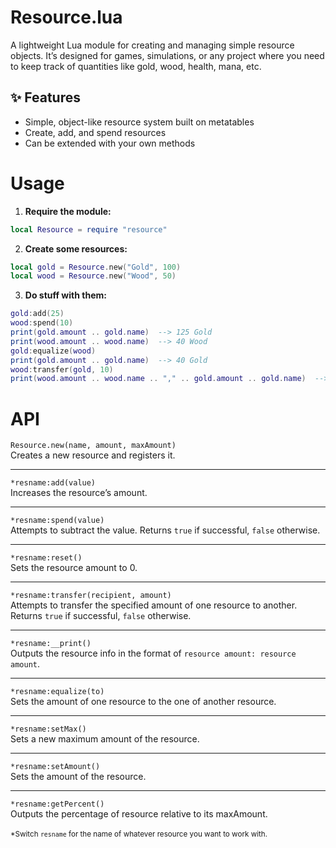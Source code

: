 # Resource.lua

A lightweight Lua module for creating and managing simple resource objects.
It’s designed for games, simulations, or any project where you need to keep track of quantities like gold, wood, health, mana, etc.

## ✨ Features

- Simple, object-like resource system built on metatables
- Create, add, and spend resources
- Can be extended with your own methods

# Usage
1. **Require the module:**
```lua
local Resource = require "resource"
```
2. **Create some resources:**
```lua
local gold = Resource.new("Gold", 100)
local wood = Resource.new("Wood", 50)
```
3. **Do stuff with them:**
```lua
gold:add(25)
wood:spend(10)
print(gold.amount .. gold.name)  --> 125 Gold
print(wood.amount .. wood.name)  --> 40 Wood
gold:equalize(wood)
print(gold.amount .. gold.name)  --> 40 Gold
wood:transfer(gold, 10)
print(wood.amount .. wood.name .. "," .. gold.amount .. gold.name)  --> 30 Wood, 50 Gold
```

# API
`Resource.new(name, amount, maxAmount)`\
Creates a new resource and registers it.
___
`*resname:add(value)`\
Increases the resource’s amount.
___
`*resname:spend(value)`\
Attempts to subtract the value. Returns `true` if successful, `false` otherwise.
___
`*resname:reset()`\
Sets the resource amount to 0.
___
`*resname:transfer(recipient, amount)`\
Attempts to transfer the specified amount of one resource to another. Returns `true` if successful, `false` otherwise.
___
`*resname:__print()`\
Outputs the resource info in the format of `resource amount: resource amount`.
___
`*resname:equalize(to)`\
Sets the amount of one resource to the one of another resource.
___
`*resname:setMax()`\
Sets a new maximum amount of the resource.
___
`*resname:setAmount()`\
Sets the amount of the resource.
___
`*resname:getPercent()`\
Outputs the percentage of resource relative to its maxAmount.
\
\
<sub>*Switch `resname` for the name of whatever resource you want to work with.</sub>
